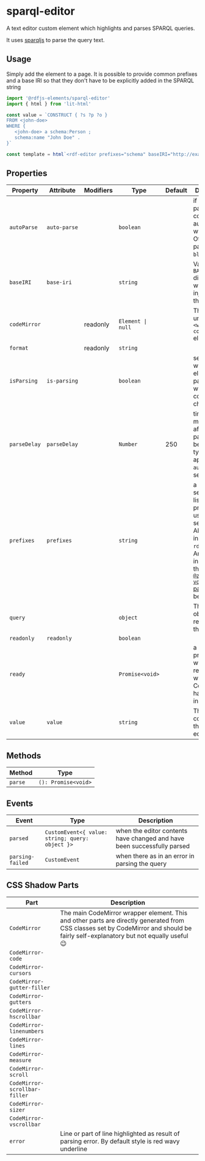 # sparql-editor

A text editor custom element which highlights and parses SPARQL queries.

It uses [sparqljs](https://npm.im/sparqljs) to parse the query text.

## Usage

Simply add the element to a page. It is possible to provide common prefixes and a base IRI
so that they don't have to be explicitly added in the SPARQL string

```js
import '@rdfjs-elements/sparql-editor'
import { html } from 'lit-html'

const value = `CONSTRUCT { ?s ?p ?o }
FROM <john-doe>
WHERE {
   <john-doe> a schema:Person ;
   schema:name "John Doe" .
}`

const template = html`<rdf-editor prefixes="schema" baseIRI="http://example.com/" .value="${value}"></rdf-editor>`
```

## Properties

| Property     | Attribute    | Modifiers | Type              | Default | Description                                      |
|--------------|--------------|-----------|-------------------|---------|--------------------------------------------------|
| `autoParse`  | `auto-parse` |           | `boolean`         |         | if set to true, parses the contents automatically when typing. Otherwise, parses on `blur` event |
| `baseIRI`    | `base-iri`   |           | `string`          |         | Value of the `BASE` directive which will be injected to the query |
| `codeMirror` |              | readonly  | `Element \| null` |         | The underlying `<wc-codemirror>` element         |
| `format`     |              | readonly  | `string`          |         |                                                  |
| `isParsing`  | `is-parsing` |           | `boolean`         |         | set to true while the elements parses data when the code has changed |
| `parseDelay` | `parseDelay` |           | `Number`          | 250     | time in milliseconds after which parsing will begin while typing. Only applies when `autoParse` is set |
| `prefixes`   | `prefixes`   |           | `string`          |         | a comma-separated list of prefixes to use for serializing. Always includes `rdf`, `rdfs` and `xsd` Any prefix included in the [`@zazuko/rdf-vocabularies` package](https://github.com/zazuko/rdf-vocabularies/tree/master/ontologies) can be used |
| `query`      |              |           | `object`          |         | The JS object representing the query             |
| `readonly`   | `readonly`   |           | `boolean`         |         |                                                  |
| `ready`      |              |           | `Promise<void>`   |         | a one-time promise which resolves when CodeMirror has been initialized |
| `value`      | `value`      |           | `string`          |         | The raw contents of the code editor              |

## Methods

| Method  | Type                |
|---------|---------------------|
| `parse` | `(): Promise<void>` |

## Events

| Event            | Type                                            | Description                                      |
|------------------|-------------------------------------------------|--------------------------------------------------|
| `parsed`         | `CustomEvent<{ value: string; query: object }>` | when the editor contents have changed and have been successfully parsed |
| `parsing-failed` | `CustomEvent`                                   | when there as in an error in parsing the query   |

## CSS Shadow Parts

| Part                          | Description                                      |
|-------------------------------|--------------------------------------------------|
| `CodeMirror`                  | The main CodeMirror wrapper element. This and other parts are directly generated from CSS classes set by CodeMirror and should be fairly self-explanatory but not equally useful 😉 |
| `CodeMirror-code`             |                                                  |
| `CodeMirror-cursors`          |                                                  |
| `CodeMirror-gutter-filler`    |                                                  |
| `CodeMirror-gutters`          |                                                  |
| `CodeMirror-hscrollbar`       |                                                  |
| `CodeMirror-linenumbers`      |                                                  |
| `CodeMirror-lines`            |                                                  |
| `CodeMirror-measure`          |                                                  |
| `CodeMirror-scroll`           |                                                  |
| `CodeMirror-scrollbar-filler` |                                                  |
| `CodeMirror-sizer`            |                                                  |
| `CodeMirror-vscrollbar`       |                                                  |
| `error`                       | Line or part of line highlighted as result of parsing error. By default style is red wavy underline |
